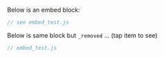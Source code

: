 Below is an embed block:
```js:embed_test.js
// see embed_test.js
```
Below is same block but `_removed` ... (tap item to see)
```js:js_removed:embed_test.js
// embed_test.js
```